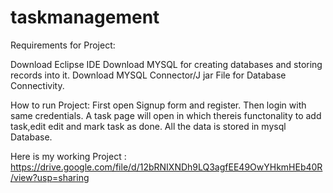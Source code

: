 # taskmanagement
Requirements for Project:

Download Eclipse IDE
Download MYSQL for creating databases and storing records into it.
Download MYSQL Connector/J  jar File for Database Connectivity.

How to run Project:
First open Signup form and register.
Then login with same credentials.
A task page will open in which thereis functonality to add task,edit edit and mark task as done.
All the data is stored in mysql Database.

Here is my working Project :
https://drive.google.com/file/d/12bRNIXNDh9LQ3agfEE49OwYHkmHEb40R/view?usp=sharing

